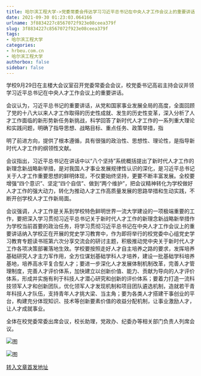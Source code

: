 ```yaml
---
title: 哈尔滨工程大学->党委常委会传达学习习近平总书记在中央人才工作会议上的重要讲话 | hrbeu.com.cn
date: 2021-09-30 01:23:03.064166
urlname: 3f8834227c8567072f923e08ceea379f
slug: 3f8834227c8567072f923e08ceea379f
tags: 
- 哈尔滨工程大学
categories:
- hrbeu.com.cn
- 哈尔滨工程大学
authorbox: false
sidebar: false
---
```

学校9月29日在主楼大会议室召开党委常委会会议，校党委书记高岩主持会议并领学习近平总书记在中央人才工作会议上的重要讲话。

会议认为，习近平总书记的重要讲话，从党和国家事业发展全局的高度，全面回顾了党的十八大以来人才工作取得的历史性成就、发生的历史性变革，深入分析了人才工作面临的新形势新任务新挑战，科学回答了新时代人才工作的一系列重大理论和实践问题，明确了指导思想、战略目标、重点任务、政策举措，指
<!--more-->
明了前进方向，提供了根本遵循，具有很强的政治性、思想性、理论性，是指导新时代人才工作的纲领性文献。

会议指出，习近平总书记在讲话中以“八个坚持”系统概括提出了新时代人才工作的新理念新战略新举措，是对我国人才事业发展规律性认识的深化，是习近平总书记关于人才工作重要思想的鲜明体现，不仅要始终坚持，更要不断丰富发展。全校要增强“四个意识”、坚定“四个自信”、做到“两个维护”，把会议精神转化为学校做好人才工作的强大动力，转化为推动人才工作高质量发展的思路举措和生动实践，不断开创学校人才工作新局面。

会议强调，人才工作是关系到学校特色鲜明世界一流大学建设的一项极端重要的工作，要把深入学习贯彻习近平总书记关于新时代人才工作的新理念新战略新举措作为学校当前首要的政治任务，将学习贯彻习近平总书记在中央人才工作会议上的重要讲话纳入学校正在开展的党史学习教育中，作为即将举行的校党委中心组党史学习教育专题读书班第六次分享交流会的研讨主题，积极推动党中央关于新时代人才工作各项决策部署落地生效。学校要按照走好人才自主培养之路的要求，发挥培养基础研究人才主力军作用，全方位谋划基础学科人才培养，建设一批基础学科培养基地，培养高水平复合型人才；要进一步深化人才发展体制机制改革，完善人才管理制度，完善人才评价体系，加快建立以创新价值、能力、贡献为导向的人才评价体系，形成并实施有利于科技人才潜心研究和创新的评价体系；要着力打造一流科技领军人才和创新团队，优化领军人才发现机制和项目团队遴选机制，造就若干青年科技人才队伍，支持青年人才挑大梁、当主角；要为各类人才搭建干事创业的平台，构建充分体现知识、技术等创新要素价值的收益分配机制，让事业激励人才，让人才成就事业。

全体在校党委常委出席会议，校长助理，党政办、纪委办等相关部门负责人列席会议。

![图](http://gongxue.cn/__local/B/EC/E1/6AB25B636D17D7AAE39A69FD111_DBE9A0CE_1700E.jpg)

![图](http://gongxue.cn/__local/0/E0/89/1FDC929CCC0EAED9E41AF80AFDE_D182E5ED_24BF1.jpg)

[转入文章首发地址](http://gongxue.cn/info/1141/67972.htm)